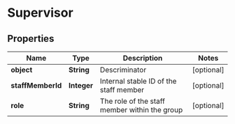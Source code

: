 
# Supervisor

## Properties
Name | Type | Description | Notes
------------ | ------------- | ------------- | -------------
**object** | **String** | Descriminator |  [optional]
**staffMemberId** | **Integer** | Internal stable ID of the staff member |  [optional]
**role** | **String** | The role of the staff member within the group |  [optional]



